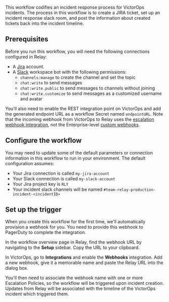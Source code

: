 This workflow codifies an incident response process for VictorOps incidents. The process in this workflow is to create a JIRA ticket, set up an incident response slack room, and post the information about created tickets back into the incident timeline.

## Prerequisites

Before you run this workflow, you will need the following connections configured in Relay:
- A [Jira](https://www.atlassian.com/software/jira) account.
- A [Slack](https://slack.com/) workspace bot with the following permissions:
    - `channels:manage` to create the channel and set the topic
    - `chat:write` to send messages
    - `chat:write.public` to send messages to channels without joining
    - `chat:write.customize` to send messages as a customized username and avatar

You'll also need to enable the REST integration point on VictorOps and add the generated endpoint URL as a workflow Secret named `endpointURL`. Note that the incoming webhook from VictorOps to Relay uses the [escalation webhook integration](https://help.victorops.com/knowledge-base/escalation-webhooks/), not the Enterprise-level [custom webhooks](https://help.victorops.com/knowledge-base/custom-outbound-webhooks).

## Configure the workflow

You may need to update some of the default parameters or connection information
in this workflow to run in your environment. The default configuration assumes:
- Your Jira connection is called `my-jira-account`
- Your Slack connection is called `my-slack-account`
- Your Jira project key is `RLY`
- Your incident slack channels will be named `#team-relay-production-incident-<incidentID>`

## Set up the trigger

When you create this workflow for the first time, we'll automatically provision
a webhook for you. You need to provide this webhook to PagerDuty to complete the
integration.

In the workflow overview page in Relay, find the webhook URL by navigating to
the **Setup** sidebar. Copy the URL to your clipboard.

In VictorOps, go to **Integrations** and enable the **Webhooks** integration. Add a new webhook, give it a memorable name and paste the Relay URL into the dialog box. 

You'll then need to associate the webhook name with one or more Escalation Policies, so the workflow will be triggered upon incident creation. Updates from Relay will be associated with the timeline of the VictorOps incident which triggered them.
